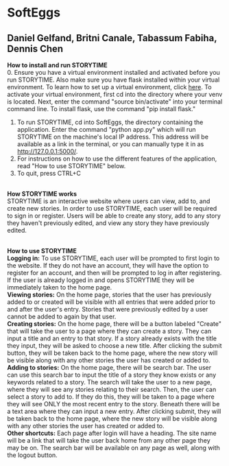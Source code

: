# SoftEggs
## Daniel Gelfand, Britni Canale, Tabassum Fabiha, Dennis Chen
<b> How to install and run STORYTIME</b><br>
0. Ensure you have a virtual environment installed and activated before you run STORYTIME. Also make sure you have flask installed within your virtual environment. To learn how to set up a virtual environment, click <a href="https://stackoverflow.com/questions/41972261/what-is-a-virtualenv-and-why-should-i-use-one"> here</a>. To activate your virtual environment, first cd into the directory where your venv is located. Next, enter the command "source bin/activate" into your terminal command line. To install flask, use the command "pip install flask."
1. To run STORYTIME, cd into SoftEggs, the directory containing the application. Enter the command "python app.py" which will run STORYTIME on the machine's local IP address. This address will be available as a link in the terminal, or you can manually type it in as http://127.0.0.1:5000/.
2. For instructions on how to use the different features of the application, read "How to use STORYTIME" below.
3. To quit, press CTRL+C<br><br>

<b> How STORYTIME works </b><br>
STORYTIME is an interactive website where users can view, add to, and create new stories. In order to use STORYTIME, each user will be required to sign in or register. Users will be able to create any story, add to any story they haven't previously edited, and view any story they have previously edited.<br><br>

<b> How to use STORYTIME </b><br>
<b>Logging in:</b> To use STORYTIME, each user will be prompted to first login to the website. If they do not have an account, they will have the option to register for an account, and then will be prompted to log in after registering. If the user is already logged in and opens STORYTIME they will be immediately taken to the home page.<br>
<b>Viewing stories:</b> On the home page, stories that the user has previously added to or created will be visible with all entries that were added prior to and after the user's entry. Stories that were previously edited by a user cannot be added to again by that user.<br>
<b>Creating stories:</b> On the home page, there will be a button labeled "Create" that will take the user to a page where they can create a story. They can input a title and an entry to that story. If a story already exists with the title they input, they will be asked to choose a new title. After clicking the submit button, they will be taken back to the home page, where the new story will be visible along with any other stories the user has created or added to.<br>
<b>Adding to stories:</b> On the home page, there will be search bar. The user can use this search bar to input the title of a story they know exists or any keywords related to a story. The search will take the user to a new page, where they will see any stories relating to their search. Then, the user can select a story to add to. If they do this, they will be taken to a page where they will see ONLY the most recent entry to the story. Beneath there will be a text area where they can input a new entry. After clicking submit, they will be taken back to the home page, where the new story will be visible along with any other stories the user has created or added to.<br>
<b>Other shortcuts:</b> Each page after login will have a heading. The site name will be a link that will take the user back home from any other page they may be on. The search bar will be available on any page as well, along with the logout button. <br><br>
